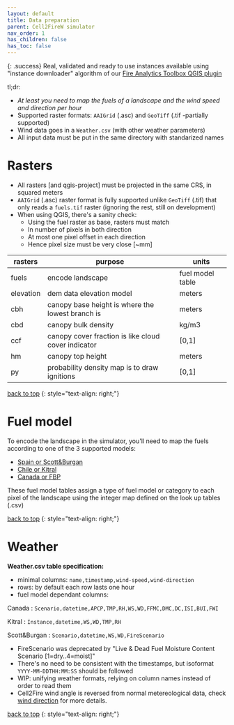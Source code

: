 ```yaml
---
layout: default
title: Data preparation
parent: Cell2FireW simulator
nav_order: 1
has_children: false
has_toc: false
---
```


{: .success}
Real, validated and ready to use instances available using "instance downloader" algorithm of our [Fire Analytics Toolbox QGIS plugin](/qgis-toolbox)

tl;dr:
- _At least you need to map the fuels of a landscape and the wind speed and direction per hour_
- Supported raster formats: `AAIGrid` (.asc) and `GeoTiff` (.tif -partially supported)
- Wind data goes in a `Weather.csv` (with other weather parameters)
- All input data must be put in the same directory with standarized names

# Rasters
- All rasters [and qgis-project] must be projected in the same CRS, in squared meters
- `AAIGrid` (.asc) raster format is fully supported unlike `GeoTiff` (.tif) that only reads a `fuels.tif` raster (ignoring the rest, still on development)
- When using QGIS, there's a sanity check: 
  - Using the fuel raster as base, rasters must match
  - In number of pixels in both direction
  - At most one pixel offset in each direction
  - Hence pixel size must be very close [~mm]

| rasters | purpose | units |
| --- | --- | --- |
| fuels | encode landscape | fuel model table |
| elevation | dem data elevation model | meters |
| cbh | canopy base height is where the lowest branch is | meters |
| cbd | canopy bulk density | kg/m3 |
| ccf | canopy cover fraction is like cloud cover indicator | [0,1] |
| hm | canopy top height | meters |
| py | probability density map is to draw ignitions | [0,1] |

<a href="#top">back to top</a>
{: style="text-align: right;"}

# Fuel model
To encode the landscape in the simulator, you'll need to map the fuels according to one of the 3 supported models:
- [Spain or Scott&Burgan](https://github.com/fire2a/fire-analytics-qgis-processing-toolbox-plugin/raw/refs/heads/main/fireanalyticstoolbox/simulator/spain_lookup_table.csv)
- [Chile or Kitral](https://github.com/fire2a/fire-analytics-qgis-processing-toolbox-plugin/blob/main/fireanalyticstoolbox/simulator/kitral_lookup_table.csv)
- [Canada or FBP](https://github.com/fire2a/fire-analytics-qgis-processing-toolbox-plugin/blob/main/fireanalyticstoolbox/simulator/fbp_lookup_table.csv)

These fuel model tables assign a type of fuel model or category to each pixel of the landscape using the integer map defined on the look up tables (.csv)

<a href="#top">back to top</a>
{: style="text-align: right;"}

# Weather
**Weather.csv table specification:**
* minimal columns: `name,timestamp,wind-speed,wind-direction`
* rows: by default each row lasts one hour
* fuel model dependant columns:

Canada
: `Scenario,datetime,APCP,TMP,RH,WS,WD,FFMC,DMC,DC,ISI,BUI,FWI`  

Kitral
: `Instance,datetime,WS,WD,TMP,RH`  

Scott&Burgan
: `Scenario,datetime,WS,WD,FireScenario`  

* FireScenario was deprecated by "Live & Dead Fuel Moisture Content Scenario [1=dry..4=moist]"
* There's no need to be consistent with the timestamps, but isoformat `YYYY-MM-DDTHH:MM:SS` should be followed
* WIP: unifying weather formats, relying on column names instead of order to read them
* Cell2Fire wind angle is reversed from normal metereological data, check [wind direction](weather) for more details.

<a href="#top">back to top</a>
{: style="text-align: right;"}
